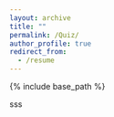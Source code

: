 ```yaml
---
layout: archive
title: ""
permalink: /Quiz/
author_profile: true
redirect_from:
  - /resume
---
```


{% include base_path %}

sss

